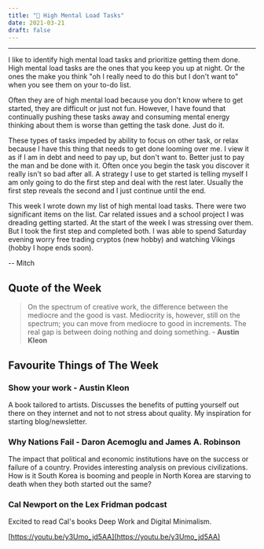 ```yaml
---
title: "🧠 High Mental Load Tasks"
date: 2021-03-21
draft: false
---
```


---

I like to identify high mental load tasks and prioritize getting them done. High mental load tasks are the ones that you keep you up at night. Or the ones the make you think "oh I really need to do this but I don't want to" when you see them on your to-do list.

Often they are of high mental load because you don't know where to get started, they are difficult or just not fun. However, I have found that continually pushing these tasks away and consuming mental energy thinking about them is worse than getting the task done. Just do it.

These types of tasks impeded by ability to focus on other task, or relax because I have this thing that needs to get done looming over me. I view it as if I am in debt and need to pay up, but don't want to. Better just to pay the man and be done with it. Often once you begin the task you discover it really isn't so bad after all. A strategy I use to get started is telling myself I am only going to do the first step and deal with the rest later. Usually the first step reveals the second and I just continue until the end.

This week I wrote down my list of high mental load tasks. There were two significant items on the list. Car related issues and a school project I was dreading getting started. At the start of the week I was stressing over them. But I took the first step and completed both. I was able to spend Saturday evening worry free trading cryptos (new hobby) and watching Vikings (hobby I hope ends soon).

-- Mitch

## Quote of the Week

> On the spectrum of creative work, the difference between the mediocre and the good is vast. Mediocrity is, however, still on the spectrum; you can move from mediocre to good in increments. The real gap is between doing nothing and doing something. - **Austin Kleon**

## Favourite Things of The Week

### Show your work - Austin Kleon

A book tailored to artists. Discusses the benefits of putting yourself out there on they internet and not to not stress about quality. My inspiration for starting blog/newsletter.

### Why Nations Fail - Daron Acemoglu and James A. Robinson

The impact that political and economic institutions have on the success or failure of a country. Provides interesting analysis on previous civilizations. How is it South Korea is booming and people in North Korea are starving to death when they both started out the same?

### Cal Newport on the Lex Fridman podcast

Excited to read Cal's books Deep Work and Digital Minimalism.

[https://youtu.be/y3Umo_jd5AA](https://youtu.be/y3Umo_jd5AA)
